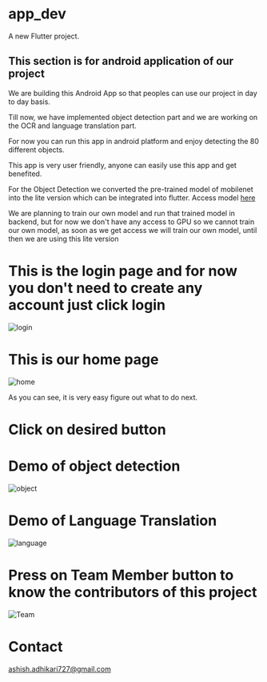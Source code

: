 # app_dev

A new Flutter project.

## This section is for android application of our project

We are building this Android App so that peoples can use our project in day to day basis. 

Till now, we have implemented object detection part and we are working on the OCR and language translation part. 

For now you can run this app in android platform and enjoy detecting the 80 different objects.

This app is very user friendly, anyone can easily use this app and get benefited.

For the Object Detection we converted the pre-trained model of mobilenet into the lite version which can be integrated into flutter. Access model [here](https://github.com/ashish807/OCR-and-language-translation/tree/master/App%20Development/app_dev/assets/tflite)

We are planning to train our own model and run that trained model in backend, but for now we don't have any access to GPU so we cannot train our own model, as soon as we get access we will train our own model, until then we are using this lite version 

# This is the login page and for now you don't need to create any account just click login

![login](https://github.com/ashish807/OCR-and-language-translation/blob/master/Images/login_page.jpeg)

# This is our home page

![home](https://github.com/ashish807/OCR-and-language-translation/blob/master/Images/home.PNG)

As you can see, it is very easy figure out what to do next.


# Click on desired button

# Demo of object detection

![object](https://github.com/ashish807/OCR-and-language-translation/blob/master/Images/objectDetection.jpeg)

# Demo of Language Translation

![language](https://github.com/ashish807/OCR-and-language-translation/blob/master/Images/LanguageTranslationDemo.PNG)


# Press on Team Member button to know the contributors of this project

![Team](https://github.com/ashish807/OCR-and-language-translation/blob/master/Images/team.jpeg)


# Contact

ashish.adhikari727@gmail.com
